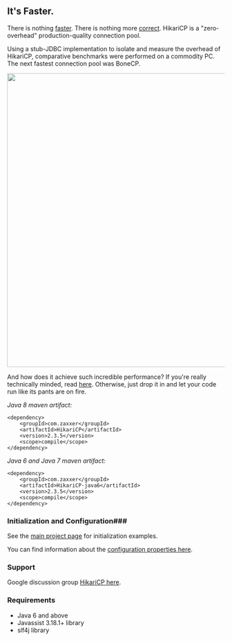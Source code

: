 ## It's Faster. ##
There is nothing [faster](https://github.com/brettwooldridge/HikariCP/wiki/Benchmarks).  There is
nothing more [correct](https://github.com/brettwooldridge/HikariCP/wiki/Correctness).  HikariCP is a "zero-overhead"
production-quality connection pool.

Using a stub-JDBC implementation to isolate and measure the overhead of HikariCP, comparative benchmarks were
performed on a commodity PC.  The next fastest connection pool was BoneCP.

<a href="http://github.com/brettwooldridge/HikariCP/wiki/Benchmarks.png"><img src="http://github.com/brettwooldridge/HikariCP/wiki/Benchmarks.png" width="680"/></a>

And how does it achieve such incredible performance?  If you're really technically
minded, read [here](https://github.com/brettwooldridge/HikariCP/wiki/Down-the-Rabbit-Hole).  Otherwise, just drop it
in and let your code run like its pants are on fire.

_Java 8 maven artifact:_

    <dependency>
        <groupId>com.zaxxer</groupId>
        <artifactId>HikariCP</artifactId>
        <version>2.3.5</version>
        <scope>compile</scope>
    </dependency>

_Java 6 and Java 7 maven artifact:_

    <dependency>
        <groupId>com.zaxxer</groupId>
        <artifactId>HikariCP-java6</artifactId>
        <version>2.3.5</version>
        <scope>compile</scope>
    </dependency>

### Initialization and Configuration###

See the [main project page](https://github.com/brettwooldridge/HikariCP#initialization) for initialization examples.

You can find information about the [configuration properties here](https://github.com/brettwooldridge/HikariCP#configuration-knobs-baby).

### Support ###
Google discussion group [HikariCP here](https://groups.google.com/d/forum/hikari-cp).

### Requirements ###
* Java 6 and above
* Javassist 3.18.1+ library
* slf4j library
